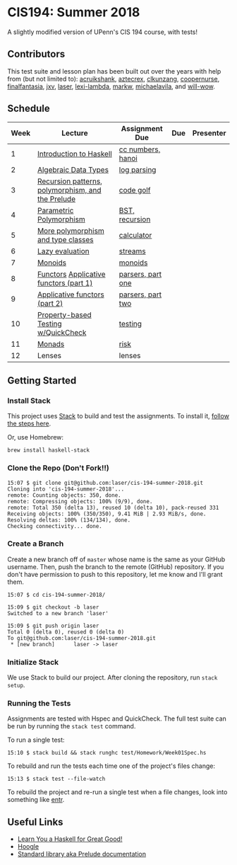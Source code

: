 # CIS194: Summer 2018

A slightly modified version of UPenn's CIS 194 course, with tests!

## Contributors

This test suite and lesson plan has been built out over the years with help from (but not limited to): [acruikshank](http://github.com/acruikshank), [aztecrex](http://github.com/aztecrex), 
[clkunzang](http://github.com/clkunzang), [coopernurse](http://github.com/coopernurse), 
[finalfantasia](http://github.com/finalfantasia), [jxv](http://github.com/jxv), 
[laser](http://github.com/laser), [lexi-lambda](http://github.com/lexi-lambda), 
[markw](http://github.com/markw), [michaelavila](http://github.com/michaelavila), and
[will-wow](http://github.com/will-wow).

## Schedule

Week | Lecture                                                | Assignment Due          | Due     | Presenter                         |
---- | ------------------------------------------------------ | ----------------------- | ------- | --------------------------------- |
1    | [Introduction to Haskell][1]                           | [cc numbers, hanoi][21] |         |                                   |
2    | [Algebraic Data Types][2]                              | [log parsing][22]       |         |                                   |
3    | [Recursion patterns, polymorphism, and the Prelude][3] | [code golf][23]         |         |                                   |
4    | [Parametric Polymorphism][4]                           | [BST, recursion][24]    |         |                                   |
5    | [More polymorphism and type classes][5]                | [calculator][25]        |         |                                   |
6    | [Lazy evaluation][6]                                   | [streams][26]           |         |                                   |
7    | [Monoids][7]                                           | [monoids][27]           |         |                                   |
8    | [Functors][8] [Applicative functors (part 1)][9]       | [parsers, part one][28] |         |                                   |
9    | [Applicative functors (part 2)][10]                    | [parsers, part two][29] |         |                                   |
10   | [Property-based Testing w/QuickCheck][12]              | [testing][31]           |         |                                   |
11   | [Monads][11]                                           | [risk][30]              |         |                                   |
12   | Lenses                                                 | lenses                  |         |                                   |

  [1]: https://github.com/laser/cis-194-summer-2018/blob/master/pdfs/lectures/Week01L-intro.pdf
  [2]: https://github.com/laser/cis-194-summer-2018/blob/master/pdfs/lectures/Week02L-ADTs.pdf
  [3]: https://github.com/laser/cis-194-summer-2018/blob/master/pdfs/lectures/Week03L-recursion-and-polymorphism.pdf
  [4]: https://github.com/laser/cis-194-summer-2018/blob/master/pdfs/lectures/Week04L-parametric-polymorphism.pdf
  [5]: https://github.com/laser/cis-194-summer-2018/blob/master/pdfs/lectures/Week05L-type-classes.pdf
  [6]: https://github.com/laser/cis-194-summer-2018/blob/master/pdfs/lectures/Week06L-laziness.pdf
  [7]: https://github.com/laser/cis-194-summer-2018/blob/master/pdfs/lectures/Week07L-monoids.pdf
  [8]: https://github.com/laser/cis-194-summer-2018/blob/master/pdfs/lectures/Week08L-functors.pdf
  [9]: https://github.com/laser/cis-194-summer-2018/blob/master/pdfs/lectures/Week09L-applicative.pdf
  [10]: https://github.com/laser/cis-194-summer-2018/blob/master/pdfs/lectures/Week10L-applicative-cont.pdf
  [11]: https://github.com/laser/cis-194-summer-2018/blob/master/pdfs/lectures/Week11L-monads.pdf
  [12]: https://github.com/laser/cis-194-summer-2018/blob/master/pdfs/lectures/QuickCheckL.pdf

  [21]: https://github.com/laser/cis-194-summer-2018/blob/master/pdfs/assignments/Week01A-intro.pdf
  [22]: https://github.com/laser/cis-194-summer-2018/blob/master/pdfs/assignments/Week02A-ADTs.pdf
  [23]: https://github.com/laser/cis-194-summer-2018/blob/master/pdfs/assignments/Week03A-recursion-and-polymorphism.pdf
  [24]: https://github.com/laser/cis-194-summer-2018/blob/master/pdfs/assignments/Week04A-parametric-polymorphism.pdf
  [25]: https://github.com/laser/cis-194-summer-2018/blob/master/pdfs/assignments/Week05A-type-classes.pdf
  [26]: https://github.com/laser/cis-194-summer-2018/blob/master/pdfs/assignments/Week06A-laziness.pdf
  [27]: https://github.com/laser/cis-194-summer-2018/blob/master/pdfs/assignments/Week07A-monoids.pdf
  [28]: https://github.com/laser/cis-194-summer-2018/blob/master/pdfs/assignments/Week09A-applicative.pdf
  [29]: https://github.com/laser/cis-194-summer-2018/blob/master/pdfs/assignments/Week10A-applicative-cont.pdf
  [30]: https://github.com/laser/cis-194-summer-2018/blob/master/pdfs/assignments/Week11A-monads.pdf
  [31]: https://github.com/laser/cis-194-summer-2018/blob/master/pdfs/assignments/Week12A-quickcheck.pdf

## Getting Started

### Install Stack

This project uses [Stack](http://docs.haskellstack.org/en/stable/README.html) to build and test the assignments. To install it, [follow the steps here](http://docs.haskellstack.org/en/stable/README.html#how-to-install).

Or, use Homebrew:

```
brew install haskell-stack
```

### Clone the Repo (Don't Fork!!)

```
15:07 $ git clone git@github.com:laser/cis-194-summer-2018.git
Cloning into 'cis-194-summer-2018'...
remote: Counting objects: 350, done.
remote: Compressing objects: 100% (9/9), done.
remote: Total 350 (delta 13), reused 10 (delta 10), pack-reused 331
Receiving objects: 100% (350/350), 9.41 MiB | 2.93 MiB/s, done.
Resolving deltas: 100% (134/134), done.
Checking connectivity... done.
```

### Create a Branch

Create a new branch off of `master` whose name is the same as your GitHub username. Then, push the branch to the remote (GitHub) repository. If you don't have permission to push to this repository, let me know and I'll grant them.

```
15:07 $ cd cis-194-summer-2018/

15:09 $ git checkout -b laser
Switched to a new branch 'laser'

15:09 $ git push origin laser
Total 0 (delta 0), reused 0 (delta 0)
To git@github.com:laser/cis-194-summer-2018.git
 * [new branch]      laser -> laser
```

### Initialize Stack

We use Stack to build our project. After cloning the repository, run `stack setup`.


### Running the Tests

Assignments are tested with Hspec and QuickCheck. The full test suite can be run by running the `stack test` command.

To run a single test:

```
15:10 $ stack build && stack runghc test/Homework/Week01Spec.hs
```

To rebuild and run the tests each time one of the project's files change:

```
15:13 $ stack test --file-watch
```

To rebuild the project and re-run a single test when a file changes, look into something like [entr](http://entrproject.org/).

## Useful Links

* [Learn You a Haskell for Great Good!](http://learnyouahaskell.com/chapters)
* [Hoogle](https://www.haskell.org/hoogle/)
* [Standard library aka Prelude documentation](http://hackage.haskell.org/package/base)
